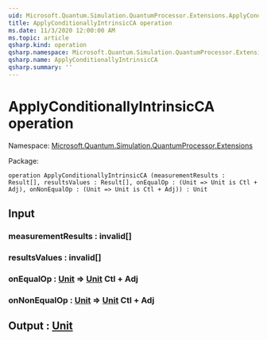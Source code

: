 ```yaml
---
uid: Microsoft.Quantum.Simulation.QuantumProcessor.Extensions.ApplyConditionallyIntrinsicCA
title: ApplyConditionallyIntrinsicCA operation
ms.date: 11/3/2020 12:00:00 AM
ms.topic: article
qsharp.kind: operation
qsharp.namespace: Microsoft.Quantum.Simulation.QuantumProcessor.Extensions
qsharp.name: ApplyConditionallyIntrinsicCA
qsharp.summary: ''
---
```


# ApplyConditionallyIntrinsicCA operation

Namespace: [Microsoft.Quantum.Simulation.QuantumProcessor.Extensions](xref:Microsoft.Quantum.Simulation.QuantumProcessor.Extensions)

Package: [](https://nuget.org/packages/)




```qsharp
operation ApplyConditionallyIntrinsicCA (measurementResults : Result[], resultsValues : Result[], onEqualOp : (Unit => Unit is Ctl + Adj), onNonEqualOp : (Unit => Unit is Ctl + Adj)) : Unit
```


## Input

### measurementResults : __invalid<Result>__[]




### resultsValues : __invalid<Result>__[]




### onEqualOp : [Unit](xref:microsoft.quantum.lang-ref.unit) => [Unit](xref:microsoft.quantum.lang-ref.unit) Ctl + Adj




### onNonEqualOp : [Unit](xref:microsoft.quantum.lang-ref.unit) => [Unit](xref:microsoft.quantum.lang-ref.unit) Ctl + Adj





## Output : [Unit](xref:microsoft.quantum.lang-ref.unit)

